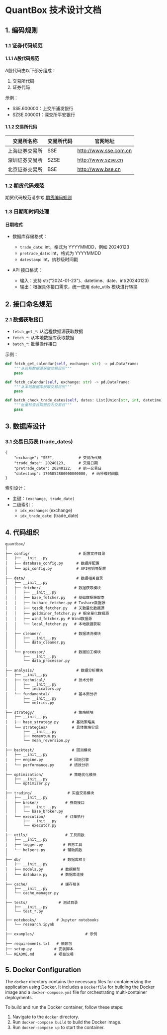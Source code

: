 # QuantBox 技术设计文档

## 1. 编码规则

### 1.1 证券代码规范

#### 1.1.1 A股代码规范

A股代码由以下部分组成：
1. 交易所代码
2. 证券代码

示例：
- SSE.600000：上交所浦发银行
- SZSE.000001：深交所平安银行

#### 1.1.2 交易所代码

| 交易所名称 | 交易所代码 | 官网地址 |
|------------|------------|----------|
| 上海证券交易所 | SSE | http://www.sse.com.cn |
| 深圳证券交易所 | SZSE | http://www.szse.cn |
| 北京证券交易所 | BSE | http://www.bse.cn |

### 1.2 期货代码规范

期货代码规范请参考 [期货编码规则](futures.md)

### 1.3 日期和时间处理

#### 日期格式
- 数据库存储格式：
  - `trade_date`: int，格式为 YYYYMMDD，例如 20240123
  - `pretrade_date`: int，格式为 YYYYMMDD
  - `datestamp`: int，纳秒级时间戳

- API 接口格式：
  - 输入：支持 str("2024-01-23")、datetime、date、int(20240123)
  - 输出：根据具体接口需求，统一使用 date_utils 模块进行转换

## 2. 接口命名规范

### 2.1 数据获取接口
- `fetch_get_*`: 从远程数据源获取数据
- `fetch_*`: 从本地数据库获取数据
- `batch_*`: 批量操作接口

示例：
```python
def fetch_get_calendar(self, exchange: str) -> pd.DataFrame:
    """从远程数据源获取交易日历"""
    pass

def fetch_calendar(self, exchange: str) -> pd.DataFrame:
    """从本地数据库获取交易日历"""
    pass

def batch_check_trade_dates(self, dates: List[Union[str, int, datetime]]) -> Dict[str, bool]:
    """批量检查日期是否为交易日"""
    pass
```

## 3. 数据库设计

### 3.1 交易日历表 (trade_dates)

```mongodb
{
    "exchange": "SSE",           # 交易所代码
    "trade_date": 20240123,      # 交易日期
    "pretrade_date": 20240122,   # 前一交易日
    "datestamp": 1705852800000000000,  # 纳秒级时间戳
}
```

索引设计：
- 主键：`(exchange, trade_date)`
- 二级索引：
  - `idx_exchange`: (exchange)
  - `idx_trade_date`: (trade_date)

## 4. 代码组织

```
quantbox/
│
├── config/                      # 配置文件目录
│   ├── __init__.py
│   ├── database_config.py      # 数据库配置
│   └── api_config.py           # API密钥等配置
│
├── data/                       # 数据相关目录
│   ├── __init__.py
│   ├── fetcher/               # 数据获取模块
│   │   ├── __init__.py
│   │   ├── base_fetcher.py    # 基础数据获取类
│   │   ├── tushare_fetcher.py # Tushare数据源
│   │   ├── tqsdk_fetcher.py   # 天勤量化数据源
│   │   ├── goldminer_fetcher.py # 掘金量化数据源
│   │   ├── wind_fetcher.py # Wind数据源
│   │   └── local_fetcher.py   # 本地数据获取
│   │
│   ├── cleaner/               # 数据清洗模块
│   │   ├── __init__.py
│   │   └── data_cleaner.py
│   │
│   └── processor/             # 数据加工模块
│       ├── __init__.py
│       └── data_processor.py
│
├── analysis/                   # 数据分析模块
│   ├── __init__.py
│   ├── technical/             # 技术分析
│   │   ├── __init__.py
│   │   └── indicators.py
│   └── fundamental/           # 基本面分析
│       ├── __init__.py
│       └── metrics.py
│
├── strategy/                  # 策略模块
│   ├── __init__.py
│   ├── base_strategy.py      # 基础策略类
│   └── strategies/           # 具体策略实现
│       ├── __init__.py
│       ├── momentum.py
│       └── mean_reversion.py
│
├── backtest/                 # 回测模块
│   ├── __init__.py
│   ├── engine.py            # 回测引擎
│   └── performance.py       # 绩效分析
│
├── optimization/            # 策略优化模块
│   ├── __init__.py
│   └── optimizer.py
│
├── trading/                # 实盘交易模块
│   ├── __init__.py
│   ├── broker/            # 券商接口
│   │   ├── __init__.py
│   │   └── base_broker.py
│   └── execution/         # 订单执行
│       ├── __init__.py
│       └── executor.py
│
├── utils/                 # 工具函数
│   ├── __init__.py
│   ├── logger.py         # 日志工具
│   └── helpers.py        # 辅助函数
│
├── db/                   # 数据库相关
│   ├── __init__.py
│   ├── models.py        # 数据模型
│   └── database.py      # 数据库连接
│
├── cache/               # 缓存相关
│   ├── __init__.py
│   └── cache_manager.py
│
├── tests/              # 测试目录
│   ├── __init__.py
│   └── test_*.py
│
├── notebooks/         # Jupyter notebooks
│   └── research.ipynb
│
├── examples/                       # 示例
│
├── requirements.txt   # 依赖包
├── setup.py          # 安装脚本
└── README.md         # 项目说明
```

## 5. Docker Configuration

The `docker` directory contains the necessary files for containerizing the application using Docker. It includes a `Dockerfile` for building the Docker image and a `docker-compose.yml` file for orchestrating multi-container deployments.

To build and run the Docker container, follow these steps:

1.  Navigate to the `docker` directory.
2.  Run `docker-compose build` to build the Docker image.
3.  Run `docker-compose up` to start the container.
